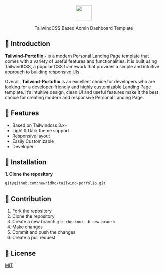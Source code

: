 <div align="center">
  <img src="./src/images/logo.png" height="50px">
  <p align="center">
    TailwindCSS Based Admin Dashboard Template
  </p>
</div>

## 📌 Introduction

**Tailwind-Portoflio -** is a modern Personal Landing Page template that comes with a variety of useful features and functionalities. It is built using TailwindCSS, a popular CSS framework that provides a simple and intuitive approach to building responsive UIs.

 <!--- In addition to its pre-built pages, **AdminToolkit** comes with a wide range of UI components and utility classes. These include icons, buttons, tables, forms, and charts, among others. These components and utility classes are carefully designed to provide a seamless user experience, while also being highly customizable. This allows developers to create unique designs that match their brand identity and project requirements. --->

Overall, **Tailwind-Portoflio** is an excellent choice for developers who are looking for a developer-friendly and highly customizable Landing Page template. It’s intuitive design, clean UI and useful features make it the best choice for creating modern and responsive Personal Landing Page.

## 📌 Features

- Based on Tailwindcss 3.x+
- Light & Dark theme support
- Responsive layout
- Easily Customizable
- Developer 

## 📌 Installation

**1. Clone the repository**

```bash
git@github.com:newridho/tailwind-porfolio.git
```

## 📌 Contribution

1. Fork the repository
2. Clone the repository
3. Create a new branch `git checkout -b new-branch`
4. Make changes
5. Commit and push the changes
6. Create a pull request

## 📌 License

[MIT](./LICENSE)
